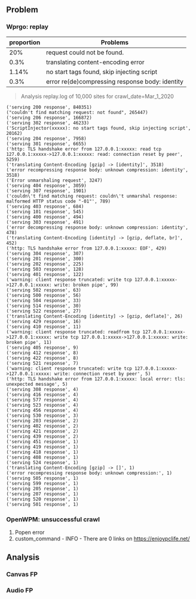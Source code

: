 ## Problem
### Wprgo: replay
| proportion | Problems                                        |
| ---------- | ----------------------------------------------- |
| 20%        | request could not be found.                     |
| 0.3%       | translating content-encoding error              |
| 1.14%      | no start tags found, skip injecting script      |
| 0.3%       | error re(de)compressing response body: identity |


> Analysis replay.log of 10,000 sites for crawl_date=Mar_1_2020
```
('serving 200 response', 840351)
("couldn't find matching request: not found", 265447)
('serving 206 response', 166872)
('serving 302 response', 46233)
('ScriptInjector(xxxxx): no start tags found, skip injecting script', 20162)
('serving 204 response', 7958)
('serving 301 response', 6655)
('http: TLS handshake error from 127.0.0.1:xxxxx: read tcp 127.0.0.1:xxxxx->127.0.0.1:xxxxx: read: connection reset by peer', 5259)
('translating Content-Encoding [gzip] -> [identity]', 3518)
('error recompressing response body: unknown compression: identity', 3518)
('Error unmarshaling request', 3247)
('serving 404 response', 3059)
('serving 307 response', 1901)
('couldn\'t find matching request: couldn\'t unmarshal response: malformed HTTP status code "-01"', 789)
('serving 403 response', 684)
('serving 101 response', 545)
('serving 400 response', 494)
('serving 303 response', 491)
('error decompressing response body: unknown compression: identity', 478)
('translating Content-Encoding [identity] -> [gzip, deflate, br]', 452)
('http: TLS handshake error from 127.0.0.1:xxxxx: EOF', 429)
('serving 304 response', 307)
('serving 201 response', 300)
('serving 202 response', 225)
('serving 503 response', 128)
('serving 401 response', 122)
('warning: client response truncated: write tcp 127.0.0.1:xxxxx->127.0.0.1:xxxxx: write: broken pipe', 99)
('serving 502 response', 63)
('serving 500 response', 56)
('serving 504 response', 33)
('serving 514 response', 30)
('serving 522 response', 27)
('translating Content-Encoding [identity] -> [gzip, deflate]', 26)
('serving 429 response', 16)
('serving 410 response', 11)
('warning: client response truncated: readfrom tcp 127.0.0.1:xxxxx->127.0.0.1:xxxxx: write tcp 127.0.0.1:xxxxx->127.0.0.1:xxxxx: write: broken pipe', 11)
('serving 405 response', 9)
('serving 412 response', 8)
('serving 422 response', 8)
('serving 521 response', 7)
('warning: client response truncated: write tcp 127.0.0.1:xxxxx->127.0.0.1:xxxxx: write: connection reset by peer', 5)
('http: TLS handshake error from 127.0.0.1:xxxxx: local error: tls: unexpected message', 5)
('serving 308 response', 4)
('serving 416 response', 4)
('serving 577 response', 4)
('serving 523 response', 4)
('serving 456 response', 4)
('serving 530 response', 3)
('serving 203 response', 2)
('serving 402 response', 2)
('serving 421 response', 2)
('serving 439 response', 2)
('serving 451 response', 1)
('serving 419 response', 1)
('serving 418 response', 1)
('serving 408 response', 1)
('serving 524 response', 1)
('translating Content-Encoding [gzip] -> []', 1)
('error recompressing response body: unknown compression:', 1)
('serving 505 response', 1)
('serving 599 response', 1)
('serving 205 response', 1)
('serving 207 response', 1)
('serving 520 response', 1)
('serving 501 response', 1)
```

### OpenWPM: unsuccessful crawl
1. Popen error
2. custom_command       - INFO     - There are 0 links on https://enjoypclife.net/

## Analysis
### Canvas FP
### Audio FP